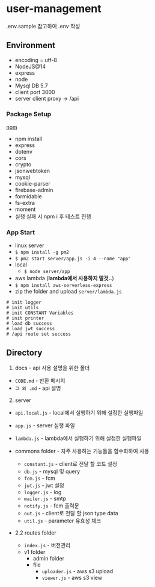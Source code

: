 # user-management

.env.sample 참고하여 .env 작성

## Environment
* encoding = utf-8
* NodeJS@14
* express
* node
* Mysql DB 5.7
* client port 3000
* server client proxy -> /api

### Package Setup
[npm](https://www.npmjs.com/)
* npm install 
 * express
 * dotenv
 * cors
 * crypto
 * jsonwebtoken
 * mysql
 * cookie-parser
 * firebase-admin
 * formidable
 * fs-extra
 * moment
* 실행 실패 시 npm i 후 테스트 진행

### App Start
* linux server
 * ```$ npm install -g pm2```
 * ```$ pm2 start server/app.js -i 4 --name "app"```
* local
  * ```$ node server/app```
* aws lambda (**lambda에서 사용하지 말것..**)
 * ```$ npm install aws-serverless-express```
 * zip the folder and upload `server/lambda.js`
```
# init logger
# init utils
# init CONSTANT Variables
# init printer
# load db success
# load jwt success
# /api route set success
```

## Directory
1. docs - api 사용 설명을 위한 폴더
  * ```CODE.md``` - 반환 메시지
  * ```그 외 .md``` - api 설명

2. server
  * ```api.local.js``` - local에서 실행하기 위해 설정한 실행파일
  * ```app.js``` - server 실행 파일
  * ```lambda.js``` - lambda에서 실행하기 위해 설정한 실행파일
  * commons folder - 자주 사용하는 기능들을 함수화하여 사용
    * ```constant.js``` - client로 전달 할 코드 설정
    * ```db.js``` - mysql 및 query
    * ```fcm.js``` - fcm 
    * ```jwt.js``` - jwt 설정 
    * ```logger.js``` - log
    * ```mailer.js``` - smtp
    * ```notify.js``` - fcm 출력문
    * ```out.js``` - client로 전달 할 json type data
    * ```util.js``` - parameter 유효성 체크

  * 2.2 routes folder
    * ```index.js``` - 버전관리
    * v1 folder
      * admin folder
      * file
        * ```uploader.js``` - aws s3 upload
        * ```viewer.js``` - aws s3 view

